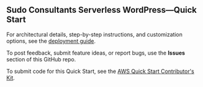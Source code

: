 ## Sudo Consultants Serverless WordPress—Quick Start

For architectural details, step-by-step instructions, and customization options, see the [deployment guide](https://fwd.aws/JeM3V?).

To post feedback, submit feature ideas, or report bugs, use the **Issues** section of this GitHub repo. 

To submit code for this Quick Start, see the [AWS Quick Start Contributor's Kit](https://aws-quickstart.github.io/).
